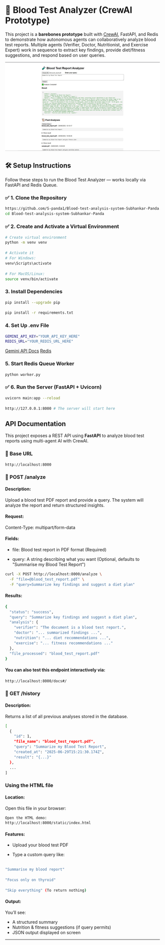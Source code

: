 # 🧪 Blood Test Analyzer (CrewAI Prototype)

This project is a **barebones prototype** built with [CrewAI](https://github.com/joaomdmoura/crewai), FastAPI, and Redis to demonstrate how autonomous agents can collaboratively analyze blood test reports. Multiple agents (Verifier, Doctor, Nutritionist, and Exercise Expert) work in sequence to extract key findings, provide diet/fitness suggestions, and respond based on user queries.


![image](image.jpg)
## 🛠️ Setup Instructions
Follow these steps to run the Blood Test Analyzer — works locally via FastAPI and Redis Queue.

### ✅ 1. Clone the Repository

```bash
https://github.com/S-panda1/Blood-test-analysis-system-Subhankar-Panda.git
cd Blood-test-analysis-system-Subhankar-Panda
```

### ✅ 2. Create and Activate a Virtual Environment

```bash
# Create virtual environment
python -m venv venv

# Activate it
# For Windows:
venv\Scripts\activate

# For MacOS/Linux:
source venv/bin/activate
```
### 3. Install Dependencies

```bash
pip install --upgrade pip

pip install -r requirements.txt

```
### 4. Set Up .env File

```bash
GEMINI_API_KEY="YOUR_API_KEY_HERE"
REDIS_URL="YOUR_REDIS_URL_HERE"
```
[Gemini API Docs](https://ai.google.dev/)
[Redis](https://redis.io/)
###  5. Start Redis Queue Worker

```bash
python worker.py

```
### ✅ 6. Run the Server (FastAPI + Uvicorn)

```bash
uvicorn main:app --reload

http://127.0.0.1:8000 # The server will start here

```


## API Documentation

This project exposes a REST API using **FastAPI** to analyze blood test reports using multi-agent AI with CrewAI.

### 🔗 Base URL
```bash
http://localhost:8000

```
### 📍 POST /analyze
#### Description:
Upload a blood test PDF report and provide a query. The system will analyze the report and return structured insights.

#### Request:
Content-Type: multipart/form-data

#### Fields:

- file: Blood test report in PDF format (Required)

- query: A string describing what you want (Optional, defaults to "Summarise my Blood Test Report")
  
```bash
curl -X POST http://localhost:8000/analyze \
  -F "file=@blood_test_report.pdf" \
  -F "query=Summarize key findings and suggest a diet plan"
```
#### Results: 
```bash
{
  "status": "success",
  "query": "Summarize key findings and suggest a diet plan",
  "analysis": {
    "verifier": "The document is a blood test report.",
    "doctor": "... summarized findings ...",
    "nutrition": "... diet recommendations ...",
    "exercise": "... fitness recommendations ..."
  },
  "file_processed": "blood_test_report.pdf"
}
```

#### You can also test this endpoint interactively via:
```bash
http://localhost:8000/docs#/
```

### 📍 GET /history
#### Description:
Returns a list of all previous analyses stored in the database.

```bash
[
  {
    "id": 1,
    "file_name": "blood_test_report.pdf",
    "query": "Summarize my Blood Test Report",
    "created_at": "2025-06-29T15:21:30.174Z",
    "result": "{...}"
  },
  ...
]

```
### Using the HTML file
#### Location:
Open this file in your browser:
```bash
Open the HTML demo:
http://localhost:8000/static/index.html
```

#### Features:
- Upload your blood test PDF

- Type a custom query like:

 ```bash

"Summarise my blood report"

"Focus only on thyroid"

"Skip everything" (To return nothing)

```
#### Output:
You’ll see:
- A structured summary
- Nutrition & fitness suggestions (if query permits)
- JSON output displayed on screen


---
